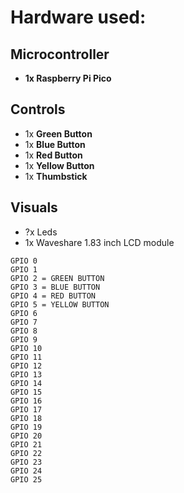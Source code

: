 # Hardware used:

## Microcontroller
- **1x Raspberry Pi Pico**

## Controls
- 1x **Green Button**
- 1x **Blue Button**
- 1x **Red Button**
- 1x **Yellow Button**
- 1x **Thumbstick**

## Visuals
- ?x Leds
- 1x Waveshare 1.83 inch LCD module


```mermaid
GPIO 0
GPIO 1
GPIO 2 = GREEN BUTTON
GPIO 3 = BLUE BUTTON
GPIO 4 = RED BUTTON
GPIO 5 = YELLOW BUTTON
GPIO 6
GPIO 7
GPIO 8
GPIO 9
GPIO 10
GPIO 11
GPIO 12
GPIO 13
GPIO 14
GPIO 15
GPIO 16
GPIO 17
GPIO 18
GPIO 19
GPIO 20
GPIO 21
GPIO 22
GPIO 23
GPIO 24
GPIO 25
